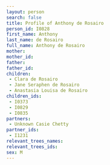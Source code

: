```yaml
---
layout: person
search: false
title: Profile of Anthony de Rosairo
person_id: I0828
first_name: Anthony
last_name: de Rosairo
full_name: Anthony de Rosairo
mother: 
mother_id: 
father: 
father_id: 
children:
 - Clara de Rosairo
 - Jane Seraphen de Rosairo
 - Anastasia Louisa de Rosairo
children_ids:
 - I0373
 - I0829
 - I0835
partners:
 - Unknown Casie Chetty
partner_ids:
 - I1231
relevant_trees_names:
relevant_trees_ids:
sex: M
---
```


